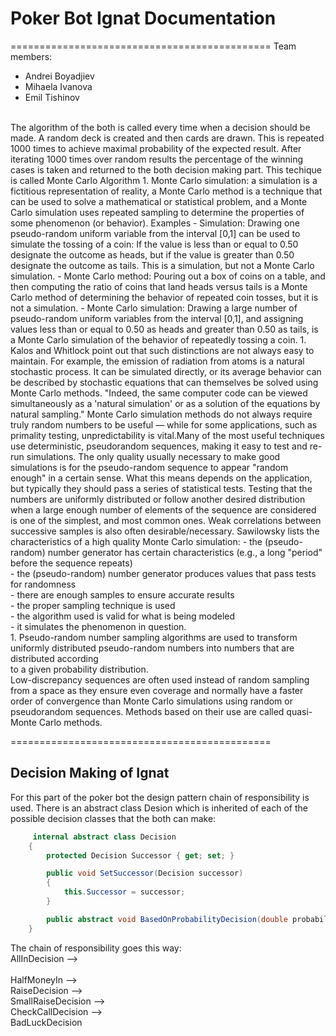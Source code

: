 # Poker Bot Ignat Documentation
=============================================
Team members:
  - Andrei Boyadjiev
  - Mihaela Ivanova
  - Emil Tishinov<br/>
<br/>
The algorithm of the both is called every time when a decision should be made. A random deck is created and then cards are drawn. This is repeated 1000 times to achieve maximal probability of the expected result. After iterating 1000 times over random results the percentage of the winning cases is taken and returned to the both decision making part. This techique is called Monte Carlo Algorithm
1. Monte Carlo simulation: a simulation is a fictitious representation of reality,
a Monte Carlo method is a technique that can be used to solve a mathematical or statistical problem, and a Monte Carlo simulation uses repeated sampling 
to determine the properties of some phenomenon (or behavior). Examples
   		- Simulation: Drawing one pseudo-random uniform variable from the interval [0,1] can be used to simulate the tossing of a coin: 
   If the value is less than or equal to 0.50 designate the outcome as heads, but if the value is greater than 0.50 designate the outcome as tails. 
   This is a simulation, but not a Monte Carlo simulation.
   		- Monte Carlo method: Pouring out a box of coins on a table, and then computing the ratio of coins that land heads versus tails is a Monte
   Carlo method of determining the behavior of repeated coin tosses, but it is not a simulation.
   		- Monte Carlo simulation: Drawing a large number of pseudo-random uniform variables from the interval [0,1], and assigning values less than or equal to 0.50 as heads and greater than 0.50 as tails, is a Monte Carlo simulation of the behavior of repeatedly tossing a coin.
1. Kalos and Whitlock point out that such distinctions are not always easy to maintain. For example, the emission of radiation from atoms is a natural stochastic process. It can be simulated directly, or its average behavior can be described by stochastic equations that can themselves be solved using Monte Carlo methods.
"Indeed, the same computer code can be viewed simultaneously as a 'natural simulation' or as a solution of the equations by natural sampling."
Monte Carlo simulation methods do not always require truly random numbers to be useful — while for some applications, such as primality testing, unpredictability 
is vital.Many of the most useful techniques use deterministic, pseudorandom sequences, making it easy to test and re-run simulations.
The only quality usually necessary to make good simulations is for the pseudo-random sequence to appear "random enough" in a certain sense.
What this means depends on the application, but typically they should pass a series of statistical tests. Testing that the numbers are uniformly 
distributed or follow another desired distribution when a large enough number of elements of the sequence are considered is one of the simplest,
and most common ones. Weak correlations between successive samples is also often desirable/necessary.
Sawilowsky lists the characteristics of a high quality Monte Carlo simulation:
		- the (pseudo-random) number generator has certain characteristics (e.g., a long "period" before the sequence repeats)<br/>
    	- the (pseudo-random) number generator produces values that pass tests for randomness<br/>
    	- there are enough samples to ensure accurate results<br/>
    	- the proper sampling technique is used<br/>
    	- the algorithm used is valid for what is being modeled<br/>
    	- it simulates the phenomenon in question.<br/>
1. Pseudo-random number sampling algorithms are used to transform uniformly distributed pseudo-random numbers into numbers that are distributed according<br/>
to a given probability distribution.<br/>
Low-discrepancy sequences are often used instead of random sampling from a space as they ensure even coverage and normally have a faster <br/>
order of convergence than Monte Carlo simulations using random or pseudorandom sequences. Methods based on their use are called quasi-Monte Carlo methods.<br/>

=============================================
## Decision Making of Ignat
For this part of the poker bot the design pattern chain of responsibility is used. There is an abstract class Desion which is inherited of each of the possible decision classes that the both can make:
~~~c#
     internal abstract class Decision
    {
        protected Decision Successor { get; set; }

        public void SetSuccessor(Decision successor)
        {
            this.Successor = successor;
        }

        public abstract void BasedOnProbabilityDecision(double probability, GetTurnContext context, IBrainHelper brainHelper);
    }
~~~
The chain of responsibility goes this way:<br/>
AllInDecision --><br/>  
HalfMoneyIn --><br/> 
RaiseDecision --> <br/>
SmallRaiseDecision --><br/> 
CheckCallDecision --><br/>
BadLuckDecision 
